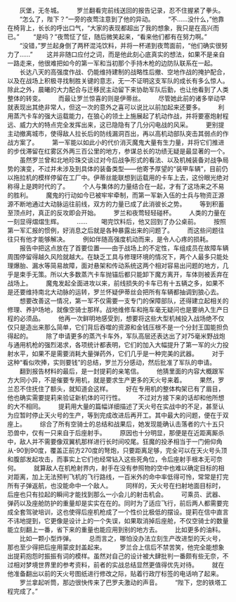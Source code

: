 　　灰堡，无冬城。
　　罗兰翻看完前线送回的报告记录，忍不住握紧了拳头。
　　“怎么了，陛下？”一旁的夜莺注意到了他的异动。
　　“不……没什么，”他靠在椅背上，长长的呼出口气，“大家的表现都超出了我的想象，我只是在高兴而已。”
　　“是吗？”夜莺怔了怔，随后微笑起来，“看来他们都有在努力啊。”
　　“没错，”罗兰起身倒了两杯混沌饮料，并将一杯递到夜莺面前，“他们确实很努力了……”
　　这并非随口应付之词，而是他此刻心底真实的想法，如果不是亲自一路走来，他很难把如今的第一军和当初那个手持木枪的边防队联系在一起。
　　长达八天的高强度作战、仍能维持建制的战略性后撤、空地作战的掩护配合，以及在战场上积极寻找制胜关键的意志，无一不证明这支军队的成长有多么惊人。除此之外，晨曦的大力配合与迁移民主动留下来协助军队后勤，也让他看到了人类整体的转变。
　　而最让罗兰惊喜的则是伊蒂丝。
　　尽管她此前的诸多举动早就表现出其绝非常人，但这一次的意外之喜可以说比以前加起来还要多。
　　利用蒸汽卡车的强大运载能力，在狼心的领土上施展起了机动作战，并将要塞炮射程远、威力大的特点完全发挥出来，这已隐隐有了几分闪电战的风采。
　　更别提主动撤离城市，使得敌人拉长后的防线漏洞百出，再以高机动部队突击其弱点的作战方案了。
　　第一军能以如此小的代价消灭魔鬼大量有生力量，并将它们推进的步伐滞留在红雾区外两三百公里的地方，参谋总长的功绩无疑是最显著的一个。
　　虽然罗兰曾和北地珍珠交谈过对今后战争形式的看法、以及机械装备对战争局势的演变，不过并未涉及到具体的装备类型——他寄予厚望的“装甲车辆”，目前仍以拖拉机的模样停留在工厂中。伊蒂丝能联想到运载用的卡车上去，这份眼光绝对称得上是跨时代的了。
　　个人与集体的力量结合在一起，才有了这场来之不易的胜利。
　　魔鬼的行动如今已被牢牢牵制，而第一军新入伍的士兵与物资正源源不断地通过大动脉运往前线，双方的力量已成了此消彼长之势。
　　等到积蓄至顶点时，真正的反攻即会开始。
　　罗兰和夜莺轻轻碰杯。
　　人类的力量在一刻显得熠熠生辉。
　　……
　　喝完饮料后，他又回到了办公桌前。
　　按照第一军汇报的惯例，好消息之后就是各种暴露出来的问题了。
　　而这些问题往往只有他才能够解决。
　　例如伴随高强度机动而来，是令人心疼的损耗。
　　报告中把这点放在了首要位置——由于战场上的不定性，车组成员在故障车辆周围停留得越久风险就越大。在缺乏工具与修理环境的情况下，两个人最多只能处理爆胎、漏水等简易故障，面对悬架和传动系统这两个相对容易出问题的地方，几乎是束手无策。所以大多数蒸汽卡车抛锚后都只能卸下魔方离开，车体则被丢弃在战场上。
　　魔鬼发起全面进攻以来，前线损失的卡车已有十五辆之多，如果不是还要维持南北大动脉的运转，罗兰怀疑伊蒂丝会把所有车辆都抽调到狼心去。
　　想要改善这一情况，第一军不仅需要一支专门的保障部队，还得建立起相关的修理、养护场地，就像空骑士那样。战地维修车和拖车毫无疑问也是要纳入生产日程的必须品。
　　他再一次鲜明地感受到，想要将这些大型机械投入战场绝不仅仅只是造出来那么简单，它们背后吞噬的资源和金钱压根不是一个分封王国能担负得起的。
　　除了申请更多的蒸汽卡车外，军队高层还表达出了对75毫米野战炮与通用机枪的强烈渴求，各项统计都表明，它们的加入大幅提升了第一军的火力投射水平，如果不是需要消耗大量弹药外，它们几乎是一种完美的武器。
　　对于这种“看似吹捧，实则要钱”的总结，罗兰万分感动，然后批准了军队的申请。
　　翻到报告材料的最后，是一封提莉的亲笔信。
　　他猜里面的内容大概跟军方大同小异，不是催要专用机，就是要求生产更多的天火号来着。
　　果然，罗兰忍不住抚住了额头，就知道会这样。
　　好在专用机的整体构架已有了眉目，他也确实需要提莉来验证新机体的可行性。
　　不过对方接下来的话却和他所想的大不相同。
　　提莉用大量的篇幅详细描述了天火号在实战中的不足，甚至认为应暂时停止天火号的生产，等到完成改进后再开工。其中最大的问题，便在于双座上。
　　综合了所有空骑士的总结和战果后，她发现能确认击落者的六十五只恐兽中，仅有一只来自于后座射手。
　　原因也十分明显，那便是在近距离厮杀中，敌人并不需要像双翼机那样进行长时间咬尾。狂魔的投矛相当于一门俯仰角从-90到90度，覆盖正前方270度的弩炮，只要距离足够，完全可以在天火号头顶和腹部发起攻击，而事实上它们也经常钻入这些死角位，令后座射手根本无可奈何。
　　就算敌人在机枪射界内，射手在没有参照物的空中也难以确定目标的相对距离，加上无法预判飞机的飞行路线，一百米外的命中率低得可怜，常常是打完所有子弹返航，也没能命中一个敌人。
　　同样的，天火号在扫射地面目标时，后座也只有拉起的瞬间才能找到那么一小会儿的射击机会。
　　可乘员、武器、弹药以及座舱防护的重量却是实实在在的。同时为了适应飞行，前后两人都需要完成全套驾驶培训，这也使得后座机枪成了一个性价比极低的摆设。提莉在信中直言不讳地提到，它更像是设计上的一个失误，如果取消掉后座舱，不仅空骑士的数量能立刻翻上一番，省下来的重量也能应用到别的地方去。
　　比如更多的油料。
　　比如一颗小型炸弹。
　　总而言之，哪怕没办法立刻生产改进型的天火号，那也至少得把后座用蒙皮封盖起来。
　　罗兰合上信后不禁苦笑，他完全能想象出提莉抱怨时振振有词的模样。虽然对自己的设计被大肆批判一番颇有些无奈，不过相对梦境世界里的参考资料，前者的实战总结显然更值得优先对待。
　　就在他准备翻出以前的天火号图纸进行修改之际，贴着行政厅标签的电话响了起来。
　　罗兰拿起听筒，那边很快传来了巴罗夫激动的声音。
　　“陛下，您的铁塔工程完成了。”